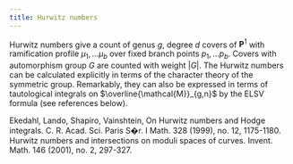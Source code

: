 ```yaml
---
title: Hurwitz numbers
---
```


Hurwitz numbers give a count of genus $g$, degree $d$ covers of $\mathbf{P}^{1}$ with ramification profile $\mu_{1},\dots \mu_{b}$ over fixed branch points $p_{1},\dots p_{b}$. Covers with automorphism group $G$ are counted with weight $\vert G\vert$. The Hurwitz numbers can be calculated explicitly in terms of the character theory of the symmetric group. Remarkably, they can also be expressed in terms of tautological integrals on $\overline{\mathcal{M}}_{g,n}$ by the ELSV formula (see references below).

Ekedahl, Lando, Shapiro, Vainshtein, On Hurwitz numbers and Hodge integrals. C. R. Acad. Sci. Paris S�r. I Math. 328 (1999), no. 12, 1175-1180.  
Hurwitz numbers and intersections on moduli spaces of curves. Invent. Math. 146 (2001), no. 2, 297-327.
